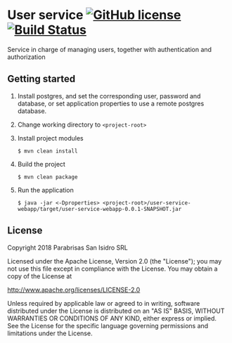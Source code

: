 # User service [![GitHub license](https://img.shields.io/badge/license-Apache%20License%202.0-blue.svg?style=flat)](http://www.apache.org/licenses/LICENSE-2.0) [![Build Status](https://travis-ci.org/parabrisassi/user-service.svg?branch=master)](https://travis-ci.org/parabrisassi/user-service)

Service in charge of managing users, together with authentication and authorization

## Getting started

1. Install postgres, and set the corresponding user, password and database, or set application properties to use a remote postgres database.

2. Change working directory to ```<project-root>```

3. Install project modules

	``` 
	$ mvn clean install
	```

4. Build the project
	
	``` 
	$ mvn clean package
	```

5. Run the application
	
	``` 
	$ java -jar <-Dproperties> <project-root>/user-service-webapp/target/user-service-webapp-0.0.1-SNAPSHOT.jar
	```

## License

Copyright 2018 Parabrisas San Isidro SRL

Licensed under the Apache License, Version 2.0 (the "License");
you may not use this file except in compliance with the License.
You may obtain a copy of the License at

   http://www.apache.org/licenses/LICENSE-2.0

Unless required by applicable law or agreed to in writing, software
distributed under the License is distributed on an "AS IS" BASIS,
WITHOUT WARRANTIES OR CONDITIONS OF ANY KIND, either express or implied.
See the License for the specific language governing permissions and
limitations under the License.
